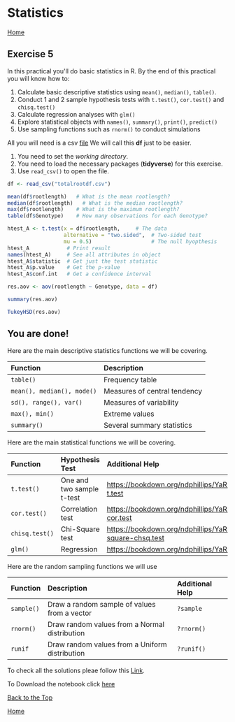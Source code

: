 #  Statistics

[Home](https://alexpmagalhaes.github.io/R-course/index)

## Exercise 5


In this practical you'll do basic statistics in R. By the end of this practical you will know how to:
1. Calculate basic descriptive statistics using `mean()`, `median()`, `table()`.
2. Conduct 1 and 2 sample hypothesis tests with `t.test()`, `cor.test()` and `chisq.test()`
3. Calculate regression analyses with `glm()`
4. Explore statistical objects with `names()`, `summary()`, `print()`, `predict()`
5. Use sampling functions such as `rnorm()` to conduct simulations

All you will need is a csv [file](https://alexpmagalhaes.github.io/R-course/Materials/Datasets/Exercise4/totalrootdf.csv)
We will call this **df** just to be easier.

1. You need to set the _working directory_.
2. You need to load the necessary packages (**tidyverse**) for this exercise.
3. Use `read_csv()` to open the file.

```r
df <- read_csv("totalrootdf.csv")

```

```r
mean(df$rootlength)   # What is the mean rootlength?
median(df$rootlength)   # What is the median rootlength?
max(df$rootlength)    # What is the maximum rootlength?
table(df$Genotype)    # How many observations for each Genotype?

```


```r
htest_A <- t.test(x = df$rootlength,     # The data
                  alternative = "two.sided",  # Two-sided test
                  mu = 0.5)                   # The null hyopthesis
htest_A            # Print result
names(htest_A)     # See all attributes in object
htest_A$statistic  # Get just the test statistic
htest_A$p.value    # Get the p-value
htest_A$conf.int   # Get a confidence interval

```

```r
res.aov <- aov(rootlength ~ Genotype, data = df)

summary(res.aov)

TukeyHSD(res.aov)

```
## You are done!

Here are the main descriptive statistics functions we will be covering.

| Function| Description|
|:------|:--------|
| `table()` | Frequency table |
|`mean(), median(), mode()`|Measures of central tendency|
|`sd(), range(), var()`|Measures of variability|
|`max(), min()`|Extreme values|
| `summary()`| Several summary statistics |

Here are the main statistical functions we will be covering.

| Function| Hypothesis Test| Additional Help |
|:------|:-------------------|:----|
|     `t.test()`|    One and two sample t-test| https://bookdown.org/ndphillips/YaRrr/htests.html#t-test-t.test
|     `cor.test()`|    Correlation test| https://bookdown.org/ndphillips/YaRrr/htests.html#correlation-cor.test
|     `chisq.test()`|    Chi-Square test| https://bookdown.org/ndphillips/YaRrr/htests.html#chi-square-chsq.test
|     `glm()`|    Regression| https://bookdown.org/ndphillips/YaRrr/regression.html|

Here are the random sampling functions we will use

| Function| Description| Additional Help |
|:------|:--------|:----|
|`sample()`|Draw a random sample of values from a vector| `?sample`|
|`rnorm()`|Draw random values from a Normal distribution| `?rnorm()`|
|`runif`|Draw random values from a Uniform distribution| `?runif()`|


To check all the solutions pleae follow this [Link](http://rpubs.com/alexpmagalhaes/Exercise5).

To Download the notebook click [here](https://alexpmagalhaes.github.io/R-course/Materials/Scripts/Exercise5.Rmd)

[Back to the Top](#statistics)

[Home](https://alexpmagalhaes.github.io/R-course/index)
